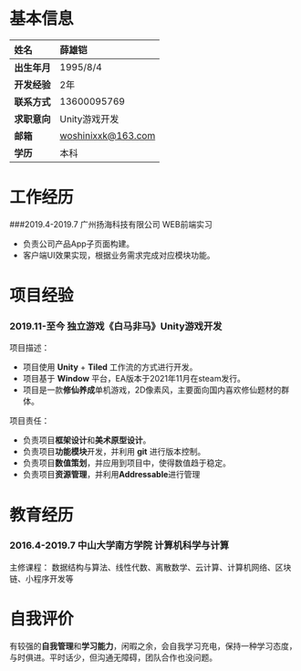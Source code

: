 # 基本信息


| 姓名        	|薛雄铠   |
| :------------   | :------------  |
| **出生年月**     | 1995/8/4   |
| **开发经验**     | 2年  |
| **联系方式**         |    13600095769    |
| **求职意向**         |    Unity游戏开发   |
| **邮箱**         |    woshinixxk@163.com |
| **学历**         |    本科    |


# 工作经历

###2019.4-2019.7 广州扬海科技有限公司 WEB前端实习

* 负责公司产品App子页面构建。
* 客户端UI效果实现，根据业务需求完成对应模块功能。

# 项目经验

### 2019.11-至今 独立游戏《白马非马》Unity游戏开发
项目描述：

* 项目使用 **Unity** + **Tiled** 工作流的方式进行开发。
* 项目基于 **Window** 平台，EA版本于2021年11月在steam发行。
* 项目是一款**修仙养成**单机游戏，2D像素风，主要面向国内喜欢修仙题材的群体。

项目责任：
* 负责项目**框架设计**和**美术原型设计**。
* 负责项目**功能模块**开发，并利用 **git** 进行版本控制。
* 负责项目**数值策划**，并应用到项目中，使得数值趋于稳定。
* 负责项目**资源管理**，并利用**Addressable**进行管理

# 教育经历

### 2016.4-2019.7 中山大学南方学院 计算机科学与计算
主修课程：
数据结构与算法、线性代数、离散数学、云计算、计算机网络、区块链、小程序开发等

# 自我评价
有较强的**自我管理**和**学习能力**，闲暇之余，会自我学习充电，保持一种学习态度，与时俱进。平时话少，但沟通无障碍，团队合作也没问题。


